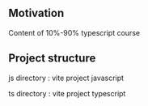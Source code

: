 <h2>Motivation</h2>
Content of 10%-90% typescript course

<h2>Project structure</h2>
<p>js directory : vite project javascript</p>
<p>ts directory : vite project typescript</p>